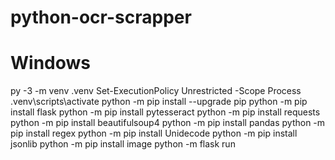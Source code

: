 # python-ocr-scrapper
# Windows
py -3 -m venv .venv
Set-ExecutionPolicy Unrestricted -Scope Process
.venv\scripts\activate
python -m pip install --upgrade pip
python -m pip install flask
python -m pip install pytesseract
python -m pip install requests
python -m pip install beautifulsoup4
python -m pip install pandas
python -m pip install regex
python -m pip install Unidecode
python -m pip install jsonlib
python -m pip install image
python -m flask run


